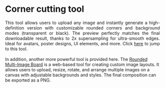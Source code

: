 # Corner cutting tool
<div style="text-align: justify">This tool allows users to upload any image and instantly generate a high-definition version with customizable rounded corners and background modes (transparent or black). The preview perfectly matches the final downloadable result, thanks to 2x supersampling for ultra-smooth edges. Ideal for avatars, poster designs, UI elements, and more. Click <a href="https://sean28.github.io/Glass-corner-cutting-tool/">here</a> to jump to this tool.</div>
<div style="text-align: justify"> <br> </div>
In addition, another more powerful tool is provided here. The <a href="https://sean28.github.io/multi-round-image/">Rounded Multi-Image Board</a> is a web-based tool for creating custom image layouts. It allows users to upload, resize, rotate, and arrange multiple images on a canvas with adjustable backgrounds and styles. The final composition can be exported as a PNG.
